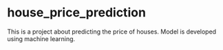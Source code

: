 # house_price_prediction
This is a project about predicting the price of houses. Model is developed using machine learning. 
